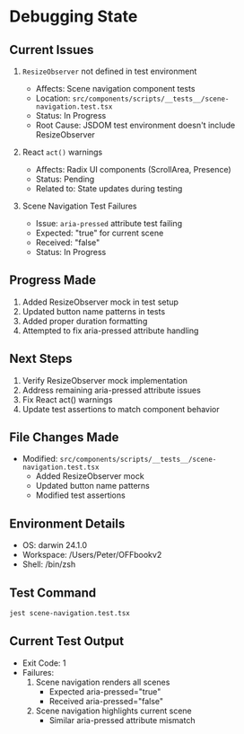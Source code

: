 # Debugging State

## Current Issues

1. `ResizeObserver` not defined in test environment

   - Affects: Scene navigation component tests
   - Location: `src/components/scripts/__tests__/scene-navigation.test.tsx`
   - Status: In Progress
   - Root Cause: JSDOM test environment doesn't include ResizeObserver

2. React `act()` warnings

   - Affects: Radix UI components (ScrollArea, Presence)
   - Status: Pending
   - Related to: State updates during testing

3. Scene Navigation Test Failures
   - Issue: `aria-pressed` attribute test failing
   - Expected: "true" for current scene
   - Received: "false"
   - Status: In Progress

## Progress Made

1. Added ResizeObserver mock in test setup
2. Updated button name patterns in tests
3. Added proper duration formatting
4. Attempted to fix aria-pressed attribute handling

## Next Steps

1. Verify ResizeObserver mock implementation
2. Address remaining aria-pressed attribute issues
3. Fix React act() warnings
4. Update test assertions to match component behavior

## File Changes Made

- Modified: `src/components/scripts/__tests__/scene-navigation.test.tsx`
  - Added ResizeObserver mock
  - Updated button name patterns
  - Modified test assertions

## Environment Details

- OS: darwin 24.1.0
- Workspace: /Users/Peter/OFFbookv2
- Shell: /bin/zsh

## Test Command

```bash
jest scene-navigation.test.tsx
```

## Current Test Output

- Exit Code: 1
- Failures:
  1. Scene navigation renders all scenes
     - Expected aria-pressed="true"
     - Received aria-pressed="false"
  2. Scene navigation highlights current scene
     - Similar aria-pressed attribute mismatch
